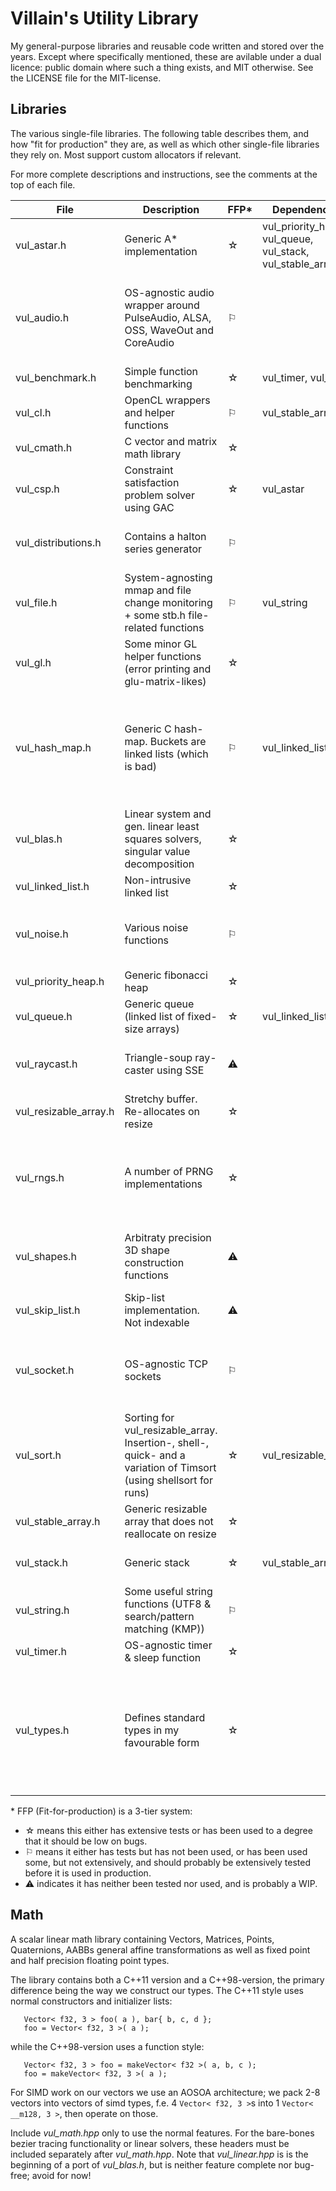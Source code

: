 # Villain's Utility Library
My general-purpose libraries and reusable code written and stored over the years. Except 
where specifically mentioned, these are avilable under a dual licence: public domain
where such a thing exists, and MIT otherwise. See the LICENSE file for the MIT-license.

## Libraries
The various single-file libraries. The following table describes them, and how "fit for production" they are, as well as which other single-file libraries they rely on. Most support custom allocators if relevant.

For more complete descriptions and instructions, see the comments at the top of each file.

| File | Description | FFP\* | Dependencies | Notes |
|------|-------------|-------|--------------|-------|
| vul_astar.h | Generic A\* implementation                                                          | &#9734; | vul_priority_heap, vul_queue, vul_stack, vul_stable_array |
| vul_audio.h | OS-agnostic audio wrapper around PulseAudio, ALSA, OSS, WaveOut and CoreAudio       | &#9872; |   | WIP: OSS is untested, >2 channels is untested. ALSA uses a hack instead of proper polling |
| vul_benchmark.h  | Simple function benchmarking                                                   | &#9734; | vul_timer, vul_sort |   |
| vul_cl.h | OpenCL wrappers and helper functions                                                   | &#9872; | vul_stable_array |   |
| vul_cmath.h | C vector and matrix math library                                                    | &#9734; |  | Needs tests, but used a lot |
| vul_csp.h | Constraint satisfaction problem solver using GAC                                      | &#9734; | vul_astar |  |
| vul_distributions.h | Contains a halton series generator                                          | &#9872; |  | Intended to contain more distributions as the need arises |
| vul_file.h | System-agnosting mmap and file change monitoring + some stb.h file-related functions | &#9872; | vul_string | Has seen some use, but has no tests. OS X file monitoring missing. |
| vul_gl.h | Some minor GL helper functions (error printing and glu-matrix-likes)                   | &#9734; | | |
| vul_hash_map.h | Generic C hash-map. Buckets are linked lists (which is bad)                      | &#9872; | vul_linked_list | Has seen plenty of use and is stable, but slow (and usage can be annoying. Rewrite coming at some point!) |
| vul_blas.h | Linear system and gen. linear least squares solvers, singular value decomposition    | &#9734; | | |
| vul_linked_list.h | Non-intrusive linked list                                                     | &#9734; | | |
| vul_noise.h | Various noise functions                                                             | &#9872; | | Currently generates gaussian and worley noise only |
| vul_priority_heap.h | Generic fibonacci heap                                                      | &#9734; | | Needs tests |
| vul_queue.h | Generic queue (linked list of fixed-size arrays)                                    | &#9734; | vul_linked_list | |
| vul_raycast.h | Triangle-soup ray-caster using SSE                                                | &#9888; | | WIP (BVH version is incomplete, both untested) |
| vul_resizable_array.h | Stretchy buffer. Re-allocates on resize                                   | &#9734; | |  |
| vul_rngs.h | A number of PRNG implementations                                                     | &#9734; | | The PCG32 function implementation is Apache 2.0 licenced. See comment in source |
| vul_shapes.h | Arbitraty precision 3D shape construction functions                                | &#9888; | | WIP, only supports spheres (by tetrahedron subdivision) |
| vul_skip_list.h | Skip-list implementation. Not indexable                                         | &#9888; | | WIP/Broken |
| vul_socket.h | OS-agnostic TCP sockets                                                            | &#9872; |  | Needs more testing on windows and OS X, but has been used for game jams |
| vul_sort.h | Sorting for vul_resizable_array. Insertion-, shell-, quick- and a variation of Timsort (using shellsort for runs) | &#9734; | vul_resizable_array | |
| vul_stable_array.h | Generic resizable array that does not reallocate on resize                   | &#9734; | | |
| vul_stack.h | Generic stack                                                                       | &#9734; | vul_stable_array | Pointers to elements are stable |
| vul_string.h | Some useful string functions (UTF8 & search/pattern matching (KMP))                | &#9872; | | UTF-8 functions are due stb.h |
| vul_timer.h | OS-agnostic timer & sleep function                                                  | &#9734; | |  |
| vul_types.h | Defines standard types in my favourable form                                        | &#9734; | | Useful if you like the form, horrible otherwise. This is an anti-pattern I should get rid of in the above (and is on the TODO-list) |

\* FFP (Fit-for-production) is a 3-tier system: 

- &#9734; means this either has extensive tests or has been used to a degree that it should be low on bugs.
- &#9872; means it either has tests but has not been used, or has been used some, but not extensively, and should
probably be extensively tested before it is used in production.
- &#9888; indicates it has neither been tested nor used, and is probably a WIP.

## Math
A scalar linear math library containing Vectors, Matrices, Points, Quaternions, AABBs
general affine transformations as well as fixed point and half precision floating 
point types.

The library contains both a C++11 version and a C++98-version, the primary difference
being the way we construct our types. The C++11 style uses normal constructors
and initializer lists:
```
   Vector< f32, 3 > foo( a ), bar{ b, c, d };
   foo = Vector< f32, 3 >( a );
```
while the C++98-version uses a function style:
```
   Vector< f32, 3 > foo = makeVector< f32 >( a, b, c );
   foo = makeVector< f32, 3 >( a );
```

For SIMD work on our vectors we use an AOSOA architecture; we pack 2-8 vectors into
vectors of simd types, f.e. 4 ```Vector< f32, 3 >```s into 1 ```Vector< __m128, 3 >```, then operate
on those. 

Include *vul_math.hpp* only to use the normal features. For the bare-bones bezier tracing functionality
or linear solvers, these headers must be included separately after *vul_math.hpp*. Note that *vul_linear.hpp* 
is is the beginning of a port of *vul_blas.h*, but is neither feature complete nor bug-free; avoid for now!

